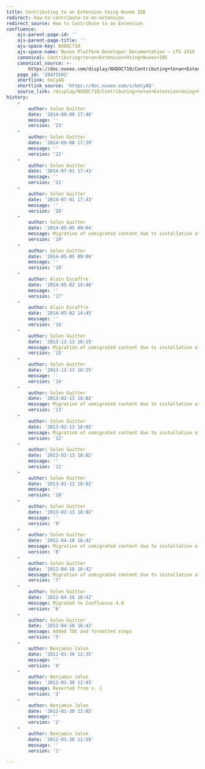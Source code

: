 ```yaml
---
title: Contributing to an Extension Using Nuxeo IDE
redirect: how-to-contribute-to-an-extension
redirect_source: How to Contribute to an Extension
confluence:
    ajs-parent-page-id: ''
    ajs-parent-page-title: ''
    ajs-space-key: NXDOC710
    ajs-space-name: Nuxeo Platform Developer Documentation — LTS 2015
    canonical: Contributing+to+an+Extension+Using+Nuxeo+IDE
    canonical_source: >-
        https://doc.nuxeo.com/display/NXDOC710/Contributing+to+an+Extension+Using+Nuxeo+IDE
    page_id: '28475502'
    shortlink: boCyAQ
    shortlink_source: 'https://doc.nuxeo.com/x/boCyAQ'
    source_link: /display/NXDOC710/Contributing+to+an+Extension+Using+Nuxeo+IDE
history:
    - 
        author: Solen Guitter
        date: '2014-09-08 17:40'
        message: ''
        version: '23'
    - 
        author: Solen Guitter
        date: '2014-09-08 17:39'
        message: ''
        version: '22'
    - 
        author: Solen Guitter
        date: '2014-07-01 17:43'
        message: ''
        version: '21'
    - 
        author: Solen Guitter
        date: '2014-07-01 17:43'
        message: ''
        version: '20'
    - 
        author: Solen Guitter
        date: '2014-05-05 09:04'
        message: Migration of unmigrated content due to installation of a new plugin
        version: '19'
    - 
        author: Solen Guitter
        date: '2014-05-05 09:04'
        message: ''
        version: '18'
    - 
        author: Alain Escaffre
        date: '2014-05-02 14:48'
        message: ''
        version: '17'
    - 
        author: Alain Escaffre
        date: '2014-05-02 14:45'
        message: ''
        version: '16'
    - 
        author: Solen Guitter
        date: '2013-12-13 18:15'
        message: Migration of unmigrated content due to installation of a new plugin
        version: '15'
    - 
        author: Solen Guitter
        date: '2013-12-13 18:15'
        message: ''
        version: '14'
    - 
        author: Solen Guitter
        date: '2013-02-13 18:02'
        message: Migration of unmigrated content due to installation of a new plugin
        version: '13'
    - 
        author: Solen Guitter
        date: '2013-02-13 18:02'
        message: Migration of unmigrated content due to installation of a new plugin
        version: '12'
    - 
        author: Solen Guitter
        date: '2013-02-13 18:02'
        message: ''
        version: '11'
    - 
        author: Solen Guitter
        date: '2013-02-13 18:02'
        message: ''
        version: '10'
    - 
        author: Solen Guitter
        date: '2013-02-13 18:02'
        message: ''
        version: '9'
    - 
        author: Solen Guitter
        date: '2012-04-18 16:42'
        message: Migration of unmigrated content due to installation of a new plugin
        version: '8'
    - 
        author: Solen Guitter
        date: '2012-04-18 16:42'
        message: Migration of unmigrated content due to installation of a new plugin
        version: '7'
    - 
        author: Solen Guitter
        date: '2012-04-18 16:42'
        message: Migrated to Confluence 4.0
        version: '6'
    - 
        author: Solen Guitter
        date: '2012-04-18 16:42'
        message: Added TOC and formatted steps
        version: '5'
    - 
        author: Benjamin Jalon
        date: '2012-01-30 12:35'
        message: ''
        version: '4'
    - 
        author: Benjamin Jalon
        date: '2012-01-30 12:03'
        message: Reverted from v. 1
        version: '3'
    - 
        author: Benjamin Jalon
        date: '2012-01-30 12:02'
        message: ''
        version: '2'
    - 
        author: Benjamin Jalon
        date: '2012-01-30 11:59'
        message: ''
        version: '1'

---
```

